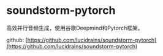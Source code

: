 # soundstorm-pytorch

高效并行音频生成，使用谷歌Deepmind和Pytorch框架。

github: [https://github.com/lucidrains/soundstorm-pytorch](https://github.com/lucidrains/soundstorm-pytorch)